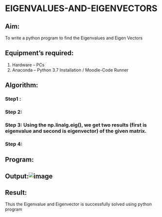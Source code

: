 # EIGENVALUES-AND-EIGENVECTORS
## Aim:
To write a python program to find the Eigenvalues and Eigen Vectors
## Equipment’s required:
1. 	Hardware – PCs
2. 	Anaconda – Python 3.7 Installation / Moodle-Code Runner
## Algorithm:
### Step1 : 
### Step 2: 
### Step 3: Using the np.linalg.eig(),  we get two results (first is eigenvalue and second is eigenvector) of the given matrix.
### Step 4: 

## Program:

## Output:![image](https://user-images.githubusercontent.com/95198708/144704251-a6fab114-3d06-467e-9274-c3b99981dc22.png)

## Result:
Thus the Eigenvalue and Eigenvector is successfully solved using python program
